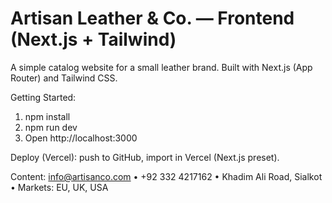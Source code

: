 # Artisan Leather & Co. — Frontend (Next.js + Tailwind)

A simple catalog website for a small leather brand. Built with Next.js (App Router) and Tailwind CSS.

Getting Started:
1) npm install
2) npm run dev
3) Open http://localhost:3000

Deploy (Vercel): push to GitHub, import in Vercel (Next.js preset).

Content: info@artisanco.com • +92 332 4217162 • Khadim Ali Road, Sialkot • Markets: EU, UK, USA

